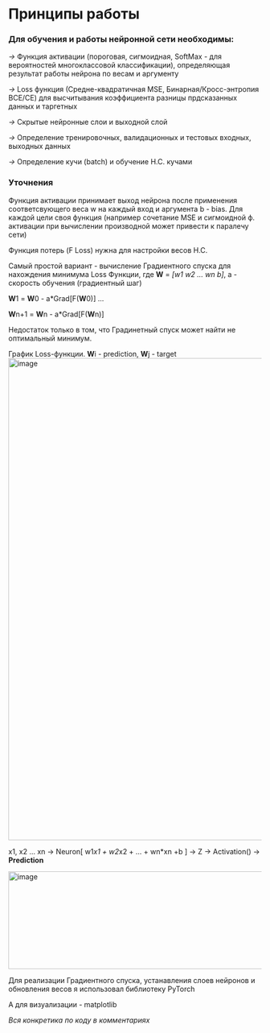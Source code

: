 # Принципы работы

### Для обучения и работы нейронной сети необходимы:

*->* Функция активации (пороговая, сигмоидная, SoftMax - для вероятностей многоклассовой классификации), определяющая результат работы нейрона по весам и аргументу

*->* Loss функция (Средне-квадратичная MSE, Бинарная/Кросс-энтропия BCE/CE) для высчитывания коэффициента разницы прдсказанных данных и таргетных

*->* Скрытые нейронные слои и выходной слой

*->* Определение тренировочных, валидационных и тестовых входных, выходных данных

*->* Определение кучи (batch) и обучение Н.С. кучами

### Уточнения
Функция активации принимает выход нейрона после применения соответсвующего веса w на каждый вход и аргумента b - bias. Для каждой цели своя функция (например сочетание MSE и сигмоидной ф. активации при вычислении производной может привести к паралечу сети)

Функция потерь (F Loss) нужна для настройки весов Н.С.

Самый простой вариант - вычисление Градиентного спуска для нахождения минимума Loss Функции, где **W** = *[w1 w2 ... wn b]*, a - скорость обучения (градиентный шаг)

**W**1 = **W**0 - a*Grad[F(**W**0)]
...

**W**n+1 = **W**n - a*Grad[F(**W**n)]

Недостаток только в том, что Градинетный спуск может найти не оптимальный минимум.

График Loss-функции. **W**i - prediction, **W**j - target
<img width="1278" height="958" alt="image" src="https://github.com/user-attachments/assets/2bfc1205-1e2a-4117-ab38-47414a7b5ce1" />



x1, x2 ... xn -> Neuron[ w1*x1 + w2*x2 + ... + wn*xn +b ] -> Z -> Activation() -> **Prediction**

<img width="766" height="194" alt="image" src="https://github.com/user-attachments/assets/a5ea4ca0-f991-49b6-abfa-1734f54975b5" />



Для реализации Градиентного спуска, устанавления слоев нейронов и обновления весов я использовал библиотеку PyTorch

А для визуализации - matplotlib

*Вся конкретика по коду в комментариях*
